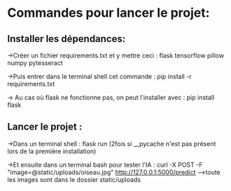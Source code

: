 # Commandes pour lancer le projet:

## Installer les dépendances:
->Créer un fichier requirements.txt et y mettre ceci :
flask
tensorflow
pillow
numpy
pytesseract

->Puis entrer dans le terminal shell cet commande :
 pip install -r requirements.txt   

-> Au cas où flask ne fonctionne pas, on peut l'installer avec : 
pip install flask

## Lancer le projet :
->Dans un terminal shell :
flask run (2fois si __pycache n'est pas présent lors de la première installation)

 ->Et ensuite dans un terminal bash pour tester l'IA :
curl -X POST -F "image=@static/uploads/oiseau.jpg" http://127.0.0.1:5000/predict
-->toute les images sont dans le dossier static/uploads